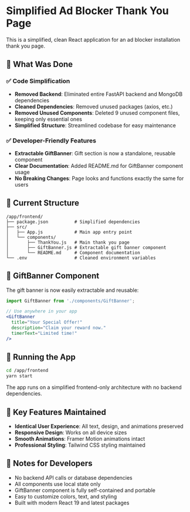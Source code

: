 # Simplified Ad Blocker Thank You Page

This is a simplified, clean React application for an ad blocker installation thank you page.

## 🎯 What Was Done

### ✅ Code Simplification
- **Removed Backend**: Eliminated entire FastAPI backend and MongoDB dependencies
- **Cleaned Dependencies**: Removed unused packages (axios, etc.)
- **Removed Unused Components**: Deleted 9 unused component files, keeping only essential ones
- **Simplified Structure**: Streamlined codebase for easy maintenance

### ✅ Developer-Friendly Features
- **Extractable GiftBanner**: Gift section is now a standalone, reusable component
- **Clear Documentation**: Added README.md for GiftBanner component usage
- **No Breaking Changes**: Page looks and functions exactly the same for users

## 📁 Current Structure

```
/app/frontend/
├── package.json          # Simplified dependencies
├── src/
│   ├── App.js            # Main app entry point
│   └── components/
│       ├── ThankYou.js   # Main thank you page
│       ├── GiftBanner.js # Extractable gift banner component
│       └── README.md     # Component documentation
└── .env                  # Cleaned environment variables
```

## 🎁 GiftBanner Component

The gift banner is now easily extractable and reusable:

```jsx
import GiftBanner from './components/GiftBanner';

// Use anywhere in your app
<GiftBanner 
  title="Your Special Offer!"
  description="Claim your reward now."
  timerText="Limited time!"
/>
```

## 🚀 Running the App

```bash
cd /app/frontend
yarn start
```

The app runs on a simplified frontend-only architecture with no backend dependencies.

## 🔧 Key Features Maintained

- **Identical User Experience**: All text, design, and animations preserved
- **Responsive Design**: Works on all device sizes
- **Smooth Animations**: Framer Motion animations intact
- **Professional Styling**: Tailwind CSS styling maintained

## 📝 Notes for Developers

- No backend API calls or database dependencies
- All components use local state only
- GiftBanner component is fully self-contained and portable
- Easy to customize colors, text, and styling
- Built with modern React 19 and latest packages